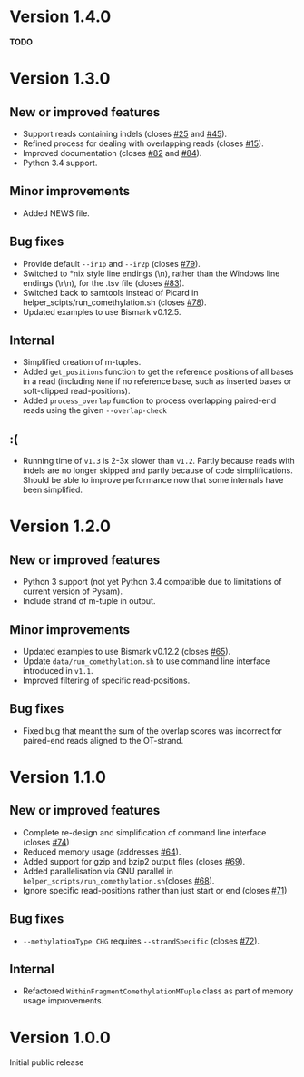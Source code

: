 # Version 1.4.0

__TODO__

# Version 1.3.0

## New or improved features

* Support reads containing indels (closes [#25](https://github.com/PeteHaitch/comethylation/issues/25) and [#45](https://github.com/PeteHaitch/comethylation/issues/45)).
* Refined process for dealing with overlapping reads (closes [#15](https://github.com/PeteHaitch/comethylation/issues/15)).
* Improved documentation (closes [#82](https://github.com/PeteHaitch/comethylation/issues/82) and [#84](https://github.com/PeteHaitch/comethylation/issues/84)).
* Python 3.4 support.

## Minor improvements

* Added NEWS file.

## Bug fixes

* Provide default `--ir1p` and `--ir2p` (closes [#79](https://github.com/PeteHaitch/comethylation/issues/79)).
* Switched to *nix style line endings (\n), rather than the Windows line endings (\r\n), for the .tsv file (closes [#83](https://github.com/PeteHaitch/comethylation/issues/83)).
* Switched back to samtools instead of Picard in helper_scipts/run_comethylation.sh (closes [#78](https://github.com/PeteHaitch/comethylation/issues/78)).
* Updated examples to use Bismark v0.12.5.

## Internal

* Simplified creation of m-tuples.
* Added `get_positions` function to get the reference positions of all bases in a read (including `None` if no reference base, such as inserted bases or soft-clipped read-positions).
* Added `process_overlap` function to process overlapping paired-end reads using the given `--overlap-check`

## :(

* Running time of `v1.3` is 2-3x slower than `v1.2`. Partly because reads with indels are no longer skipped and partly because of code simplifications. Should be able to improve performance now that some internals have been simplified.

# Version 1.2.0

## New or improved features

* Python 3 support (not yet Python 3.4 compatible due to limitations of current version of Pysam).
* Include strand of m-tuple in output.

## Minor improvements
* Updated examples to use Bismark v0.12.2 (closes [#65](https://github.com/PeteHaitch/comethylation/issues/65)).
* Update `data/run_comethylation.sh` to use command line interface introduced in `v1.1`.
* Improved filtering of specific read-positions.

## Bug fixes
* Fixed bug that meant the sum of the overlap scores was incorrect for paired-end reads aligned to the OT-strand.


# Version 1.1.0

## New or improved features

* Complete re-design and simplification of command line interface (closes [#74](https://github.com/PeteHaitch/comethylation/issues/74))
* Reduced memory usage (addresses [#64](https://github.com/PeteHaitch/comethylation/issues/64)).
* Added support for gzip and bzip2 output files (closes [#69](https://github.com/PeteHaitch/comethylation/issues/69)).
* Added parallelisation via GNU parallel in `helper_scripts/run_comethylation.sh`(closes [#68](https://github.com/PeteHaitch/comethylation/issues/68)).
* Ignore specific read-positions rather than just start or end (closes [#71](https://github.com/PeteHaitch/comethylation/issues/71))

## Bug fixes
* `--methylationType CHG` requires `--strandSpecific` (closes [#72](https://github.com/PeteHaitch/comethylation/issues/72)).

## Internal

* Refactored `WithinFragmentComethylationMTuple` class as part of memory usage improvements.

# Version 1.0.0

Initial public release

